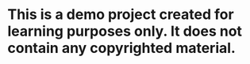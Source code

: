 # This is a demo project created for learning purposes only. It does not contain any copyrighted material.
